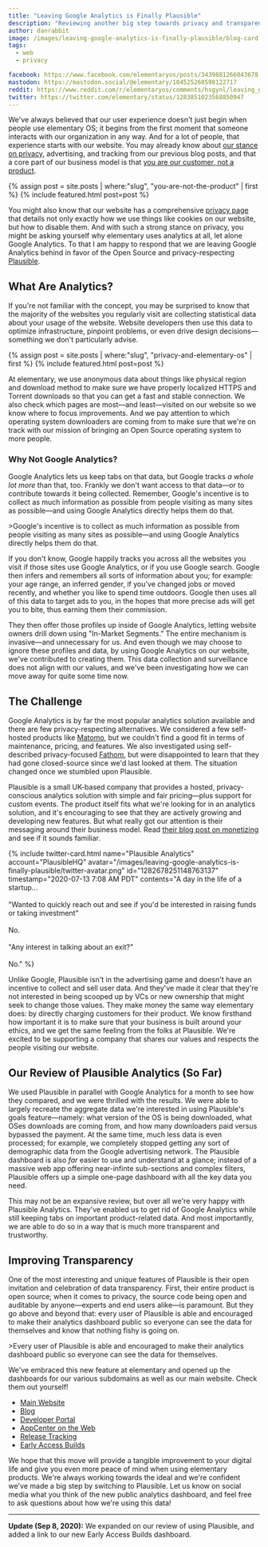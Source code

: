 ```yaml
---
title: "Leaving Google Analytics is Finally Plausible"
description: "Reviewing another big step towards privacy and transparency"
author: danrabbit
image: /images/leaving-google-analytics-is-finally-plausible/blog-card.png
tags:
  - web
  - privacy

facebook: https://www.facebook.com/elementaryos/posts/3439881266043678
mastodon: https://mastodon.social/@elementary/104525268598122717
reddit: https://www.reddit.com/r/elementaryos/comments/hsgynl/leaving_google_analytics_is_finally_plausible/
twitter: https://twitter.com/elementary/status/1283851023568850947
---
```


We've always believed that our user experience doesn't just begin when people use elementary OS; it begins from the first moment that someone interacts with our organization in any way. And for a lot of people, that experience starts with our website. You may already know about [our stance on privacy](/privacy-and-elementary-os), advertising, and tracking from our previous blog posts, and that a core part of our business model is that [you are our customer, not a product](/you-are-not-the-product).

<aside>
{% assign post = site.posts | where:"slug", "you-are-not-the-product" | first %}
{% include featured.html post=post %}
</aside>

You might also know that our website has a comprehensive [privacy page](https://elementary.io/privacy) that details not only exactly how we use things like cookies on our website, but how to disable them. And with such a strong stance on privacy, you might be asking yourself why elementary uses analytics at all, let alone Google Analytics. To that I am happy to respond that we are leaving Google Analytics behind in favor of the Open Source and privacy-respecting [Plausible](https://plausible.io/).

## What Are Analytics?

If you're not familiar with the concept, you may be surprised to know that the majority of the websites you regularly visit are collecting statistical data about your usage of the website. Website developers then use this data to optimize infrastructure, pinpoint problems, or even drive design decisions—something we don't particularly advise.

<aside>
{% assign post = site.posts | where:"slug", "privacy-and-elementary-os" | first %}
{% include featured.html post=post %}
</aside>

At elementary, we use anonymous data about things like physical region and download method to make sure we have properly localized HTTPS and Torrent downloads so that you can get a fast and stable connection. We also check which pages are most—and least—visited on our website so we know where to focus improvements. And we pay attention to which operating system downloaders are coming from to make sure that we're on track with our mission of bringing an Open Source operating system to more people.

### Why Not Google Analytics?

Google Analytics lets us keep tabs on that data, but Google tracks _a whole lot more_ than that, too. Frankly we don't want access to that data—or to contribute towards it being collected. Remember, Google's incentive is to collect as much information as possible from people visiting as many sites as possible—and using Google Analytics directly helps them do that.

<aside markdown="1">
>Google's incentive is to collect as much information as possible from people visiting as many sites as possible—and using Google Analytics directly helps them do that.
</aside>

If you don't know, Google happily tracks you across all the websites you visit if those sites use Google Analytics, or if you use Google search. Google then infers and remembers all sorts of information about you; for example: your age range, an inferred gender, if you've changed jobs or moved recently, and whether you like to spend time outdoors. Google then uses all of this data to target ads to you, in the hopes that more precise ads will get you to bite, thus earning them their commission.

They then offer those profiles up inside of Google Analytics, letting website owners drill down using "In-Market Segments." The entire mechanism is invasive—and unnecessary for us. And even though we may choose to ignore these profiles and data, by using Google Analytics on our website, we've contributed to creating them. This data collection and surveillance does not align with our values, and we've been investigating how we can move away for quite some time now.

## The Challenge

Google Analytics is by far the most popular analytics solution available and there are few privacy-respecting alternatives. We considered a few self-hosted products like [Matomo](https://matomo.org/), but we couldn't find a good fit in terms of maintenance, pricing, and features. We also investigated using self-described privacy-focused [Fathom](https://usefathom.com/), but were disappointed to learn that they had gone closed-source since we'd last looked at them. The situation changed once we stumbled upon Plausible.

Plausible is a small UK-based company that provides a hosted, privacy-conscious analytics solution with simple and fair pricing—plus support for custom events. The product itself fits what we're looking for in an analytics solution, and it's encouraging to see that they are actively growing and developing new features. But what really got our attention is their messaging around their business model. Read [their blog post on monetizing](https://plausible.io/blog/open-source-funding) and see if it sounds familiar.

{% include twitter-card.html
  name="Plausible Analytics"
  account="PlausibleHQ"
  avatar="/images/leaving-google-analytics-is-finally-plausible/twitter-avatar.png"
  id="1282678251148763137"
  timestamp="2020-07-13 7:08 AM PDT"
  contents="A day in the life of a startup...<br /><br />
    \"Wanted to quickly reach out and see if you'd be interested in raising
    funds or taking investment\"<br /><br />
    No.<br /><br />
    \"Any interest in talking about an exit?\"<br /><br />
    No."
%}

Unlike Google, Plausible isn't in the advertising game and doesn't have an incentive to collect and sell user data. And they've made it clear that they're not interested in being scooped up by VCs or new ownership that might seek to change those values. They make money the same way elementary does: by directly charging customers for their product. We know firsthand how important it is to make sure that your business is built around your ethics, and we get the same feeling from the folks at Plausible. We're excited to be supporting a company that shares our values and respects the people visiting our website.

## Our Review of Plausible Analytics (So Far)

We used Plausible in parallel with Google Analytics for a month to see how they compared, and we were thrilled with the results. We were able to largely recreate the aggregate data we're interested in using Plausible's goals feature—namely: what version of the OS is being downloaded, what OSes downloads are coming from, and how many downloaders paid versus bypassed the payment. At the same time, much less data is even processed; for example, we completely stopped getting any sort of demographic data from the Google advertising network. The Plausible dashboard is also _far_ easier to use and understand at a glance; instead of a massive web app offering near-infinte sub-sections and complex filters, Plausible offers up a simple one-page dashboard with all the key data you need.

This may not be an expansive review, but over all we're very happy with Plausible Analytics. They've enabled us to get rid of Google Analytics while still keeping tabs on important product-related data. And most importantly, we are able to do so in a way that is much more transparent and trustworthy.

## Improving Transparency

One of the most interesting and unique features of Plausible is their open invitation and celebration of data transparency. First, their entire product is open source; when it comes to privacy, the source code being open and auditable by anyone—experts and end users alike—is paramount. But they go above and beyond that: every user of Plausible is able and encouraged to make their analytics dashboard public so everyone can see the data for themselves and know that nothing fishy is going on.

<aside markdown="1">
>Every user of Plausible is able and encouraged to make their analytics dashboard public so everyone can see the data for themselves.
</aside>

We've embraced this new feature at elementary and opened up the dashboards for our various subdomains as well as our main website. Check them out yourself!

  * [Main Website](https://plausible.io/elementary.io)
  * [Blog](https://plausible.io/blog.elementary.io)
  * [Developer Portal](https://plausible.io/developer.elementary.io)
  * [AppCenter on the Web](https://plausible.io/appcenter.elementary.io)
  * [Release Tracking](https://plausible.io/releases.elementary.io)
  * [Early Access Builds](https://plausible.io/builds.elementary.io)

We hope that this move will provide a tangible improvement to your digital life and give you even more peace of mind when using elementary products. We're always working towards the ideal and we're confident we've made a big step by switching to Plausible. Let us know on social media what you think of the new public analytics dashboard, and feel free to ask questions about how we're using this data!

---

**Update (Sep 8, 2020):** We expanded on our review of using Plausible, and added a link to our new Early Access Builds dashboard.
